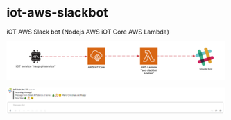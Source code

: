 # iot-aws-slackbot

iOT AWS Slack bot (Nodejs   AWS iOT Core   AWS Lambda)

![alt text](https://github.com/EbramTawfik/iot-aws-slackbot/blob/master/res/iOT%20Slack%20bot.png)

![alt text](https://github.com/EbramTawfik/iot-aws-slackbot/blob/master/res/slackbot.PNG)